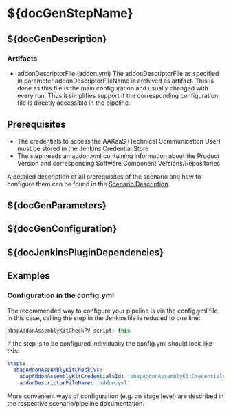 # ${docGenStepName}

## ${docGenDescription}

### Artifacts

- addonDescriptorFile (addon.yml)
    The addonDescriptorFile as specified in parameter addonDescriptorFileName is archived as artifact. This is done as this file is the main configuration and usually changed with every run. Thus it simplifies support if the corresponding configuration file is directly accessible in the pipeline.

## Prerequisites

* The credentials to access the AAKaaS (Technical Communication User) must be stored in the Jenkins Credential Store
* The step needs an addon.yml containing information about the Product Version and corresponding Software Component Versions/Repositories

A detailed description of all prerequisites of the scenario and how to configure them can be found in the [Scenario Description](https://www.project-piper.io/scenarios/abapEnvironmentAddons/).

## ${docGenParameters}

## ${docGenConfiguration}

## ${docJenkinsPluginDependencies}

## Examples

### Configuration in the config.yml

The recommended way to configure your pipeline is via the config.yml file. In this case, calling the step in the Jenkinsfile is reduced to one line:

```groovy
abapAddonAssemblyKitCheckPV script: this
```

If the step is to be configured individually the config.yml should look like this:

```yaml
steps:
  abapAddonAssemblyKitCheckCVs:
    abapAddonAssemblyKitCredentialsId: 'abapAddonAssemblyKitCredentialsId',
    addonDescriptorFileName: 'addon.yml'
```

More convenient ways of configuration (e.g. on stage level) are described in the respective scenario/pipeline documentation.

